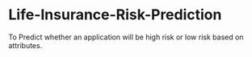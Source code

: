 # Life-Insurance-Risk-Prediction
To Predict whether an application will be high risk or low risk based on attributes.
